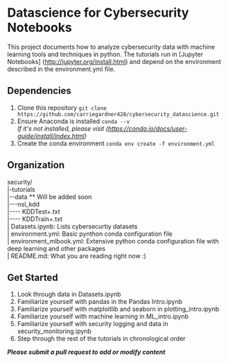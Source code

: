 # Datascience for Cybersecurity Notebooks

This project documents how to analyze cybersecurity data with machine learning tools and techniques in python.  The tutorials run in [Jupyter Notebooks] (http://jupyter.org/install.html) and depend on the environment described in the environment.yml file.  

## Dependencies
1. Clone this repository
`git clone https://github.com/carriegardner428/cybersecurity_datascience.git`
2. Ensure Anaconda is installed
`conda --v`  
  <em> If it's not installed, please visit (https://conda.io/docs/user-guide/install/index.html) </em>
3. Create the conda environment
`conda env create -f environment.yml`

## Organization
security/  
|-tutorials  
|--data  ** Will be added soon  
|---nsl_kdd  
|---- KDDTest+.txt  
|---- KDDTrain+.txt  
| Datasets.ipynb: Lists cybersecurtiy datasets  
| environment.yml: Basic pynthon conda configuration file  
| environment_mlbook.yml: Extensive python conda configuration file with deep   learning and other packages  
| README.md:  What you are reading right now :)  

## Get Started
1. Look through data in Datasets.ipynb
2. Familiarize yourself with pandas in the Pandas Intro.ipynb
3. Familiarize yourself with matploitlib and seaborn in plotting_intro.ipynb
4. Familiarize yourself with machine learning in ML_intro.ipynb
5. Familiarize yourself with security logging and data in security_monitoring.ipynb
6. Step through the rest of the tutorials in chronological order

***Please submit a pull request to add or modify content***
